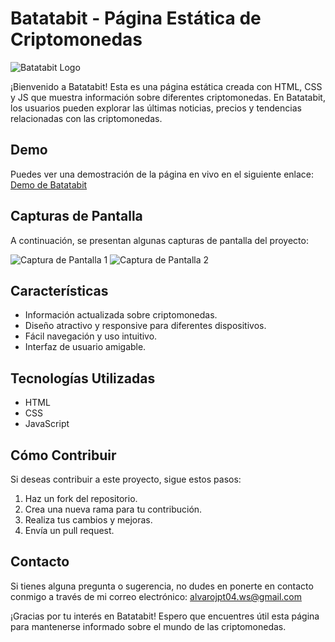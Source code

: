# Batatabit - Página Estática de Criptomonedas

![Batatabit Logo](https://netzun.s3.us-west-1.amazonaws.com/mailing/plus/alvaro/Captura+de+pantalla+2023-07-23+a+la(s)+23.36.15.png)

¡Bienvenido a Batatabit! Esta es una página estática creada con HTML, CSS y JS que muestra información sobre diferentes criptomonedas. En Batatabit, los usuarios pueden explorar las últimas noticias, precios y tendencias relacionadas con las criptomonedas.

## Demo

Puedes ver una demostración de la página en vivo en el siguiente enlace: [Demo de Batatabit](https://main--effervescent-choux-810754.netlify.app/)

## Capturas de Pantalla

A continuación, se presentan algunas capturas de pantalla del proyecto:

![Captura de Pantalla 1](https://netzun.s3.us-west-1.amazonaws.com/mailing/plus/alvaro/Captura+de+pantalla+2023-07-23+a+la(s)+23.32.16.png)
![Captura de Pantalla 2](https://netzun.s3.us-west-1.amazonaws.com/mailing/plus/alvaro/Captura+de+pantalla+2023-07-23+a+la(s)+23.25.43.png)


## Características

- Información actualizada sobre criptomonedas.
- Diseño atractivo y responsive para diferentes dispositivos.
- Fácil navegación y uso intuitivo.
- Interfaz de usuario amigable.

## Tecnologías Utilizadas

- HTML
- CSS
- JavaScript

## Cómo Contribuir

Si deseas contribuir a este proyecto, sigue estos pasos:

1. Haz un fork del repositorio.
2. Crea una nueva rama para tu contribución.
3. Realiza tus cambios y mejoras.
4. Envía un pull request.

## Contacto

Si tienes alguna pregunta o sugerencia, no dudes en ponerte en contacto conmigo a través de mi correo electrónico: alvarojpt04.ws@gmail.com

¡Gracias por tu interés en Batatabit! Espero que encuentres útil esta página para mantenerse informado sobre el mundo de las criptomonedas.

